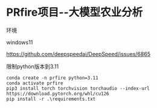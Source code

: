 # PRfire项目--大模型农业分析

环境

windows11

https://github.com/deepspeedai/DeepSpeed/issues/6865

限制python版本到3.11

```
conda create -n prfire python=3.11
conda activate prfire
pip3 install torch torchvision torchaudio --index-url https://download.pytorch.org/whl/cu126
pip install -r .\requirements.txt
```
